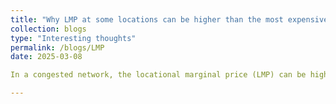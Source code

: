 ```yaml
---
title: "Why LMP at some locations can be higher than the most expensive unit's price?"
collection: blogs
type: "Interesting thoughts"
permalink: /blogs/LMP
date: 2025-03-08

In a congested network, the locational marginal price (LMP) can be higher than the most expensive unit's price at some buses. 

---
```













